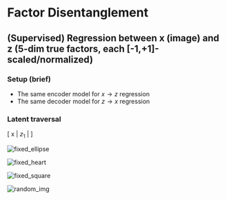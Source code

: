# Factor Disentanglement

## (Supervised) Regression between x (image) and z (5-dim true factors, each [-1,+1]-scaled/normalized)

### Setup (brief)
- The same encoder model for $x \to z$ regression
- The same decoder model for $z \to x$ regression

### Latent traversal
[ x | $z_1$ | ]

![fixed_ellipse](https://user-images.githubusercontent.com/44901665/48269786-6a59b200-e406-11e8-9d45-33e3d725e2dd.gif)

![fixed_heart](https://user-images.githubusercontent.com/44901665/48269792-6cbc0c00-e406-11e8-824b-74c07c7eda7b.gif)

![fixed_square](https://user-images.githubusercontent.com/44901665/48269795-6f1e6600-e406-11e8-9ff6-e6db5b9eb256.gif)

![random_img](https://user-images.githubusercontent.com/44901665/48269797-70e82980-e406-11e8-8477-920e8caf136e.gif)

